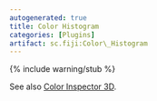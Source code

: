 ```yaml
---
autogenerated: true
title: Color Histogram
categories: [Plugins]
artifact: sc.fiji:Color\_Histogram
---
```


{% include warning/stub %}


See also [Color Inspector 3D](/plugins/color-inspector-3d).


